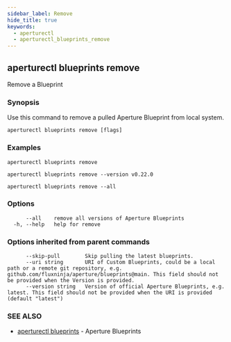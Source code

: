 ```yaml
---
sidebar_label: Remove
hide_title: true
keywords:
  - aperturectl
  - aperturectl_blueprints_remove
---
```


## aperturectl blueprints remove

Remove a Blueprint

### Synopsis

Use this command to remove a pulled Aperture Blueprint from local system.

```
aperturectl blueprints remove [flags]
```

### Examples

```
aperturectl blueprints remove

aperturectl blueprints remove --version v0.22.0

aperturectl blueprints remove --all
```

### Options

```
      --all    remove all versions of Aperture Blueprints
  -h, --help   help for remove
```

### Options inherited from parent commands

```
      --skip-pull        Skip pulling the latest blueprints.
      --uri string       URI of Custom Blueprints, could be a local path or a remote git repository, e.g. github.com/fluxninja/aperture/blueprints@main. This field should not be provided when the Version is provided.
      --version string   Version of official Aperture Blueprints, e.g. latest. This field should not be provided when the URI is provided (default "latest")
```

### SEE ALSO

- [aperturectl blueprints](/reference/aperturectl/blueprints/blueprints.md) - Aperture Blueprints
